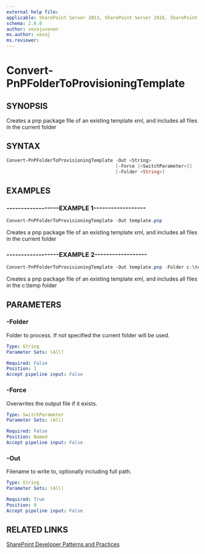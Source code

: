 ```yaml
---
external help file:
applicable: SharePoint Server 2013, SharePoint Server 2016, SharePoint Online
schema: 2.0.0
author: vesajuvonen
ms.author: vesaj
ms.reviewer:
---
```

# Convert-PnPFolderToProvisioningTemplate

## SYNOPSIS
Creates a pnp package file of an existing template xml, and includes all files in the current folder

## SYNTAX 

```powershell
Convert-PnPFolderToProvisioningTemplate -Out <String>
                                        [-Force [<SwitchParameter>]]
                                        [-Folder <String>]
```

## EXAMPLES

### ------------------EXAMPLE 1------------------
```powershell
Convert-PnPFolderToProvisioningTemplate -Out template.pnp
```

Creates a pnp package file of an existing template xml, and includes all files in the current folder

### ------------------EXAMPLE 2------------------
```powershell
Convert-PnPFolderToProvisioningTemplate -Out template.pnp -Folder c:\temp
```

Creates a pnp package file of an existing template xml, and includes all files in the c:\temp folder

## PARAMETERS

### -Folder
Folder to process. If not specified the current folder will be used.

```yaml
Type: String
Parameter Sets: (All)

Required: False
Position: 1
Accept pipeline input: False
```

### -Force
Overwrites the output file if it exists.

```yaml
Type: SwitchParameter
Parameter Sets: (All)

Required: False
Position: Named
Accept pipeline input: False
```

### -Out
Filename to write to, optionally including full path.

```yaml
Type: String
Parameter Sets: (All)

Required: True
Position: 0
Accept pipeline input: False
```

## RELATED LINKS

[SharePoint Developer Patterns and Practices](http://aka.ms/sppnp)
